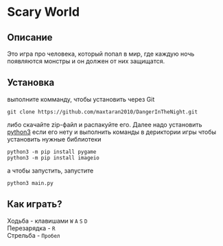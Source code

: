 # Scary World
## Описание
Это игра про человека, который попал в мир, где каждую ночь появляются монстры и он должен от них защищатся.

## Установка

выполните комманду, чтобы установить через Git
```
git clone https://github.com/maxtaran2010/DangerInTheNight.git
```
либо скачайте zip-файл и распакуйте его. Далее надо установить [python3](https://python.org)
если его нету и выполнить команды в дериктории игры чтобы установить нужные библиотеки
```
python3 -m pip install pygame
python3 -m pip install imageio
```
а чтобы запустить, запустите
```
python3 main.py
```

## Как играть?

Ходьба -  клавишами `W` `A` `S` `D` \
Перезарядка - `R` \
Стрельба - `Пробел`


